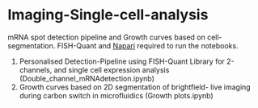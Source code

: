 # Imaging-Single-cell-analysis
mRNA spot detection pipeline and Growth curves based on cell-segmentation. FISH-Quant and [Napari]([https://github.com/napari/napari])  required to run the notebooks.

1. Personalised Detection-Pipeline using FISH-Quant Library for 2-channels, and single cell expression analysis (Double_channel_mRNAdetection.ipynb)
2. Growth curves based on 2D segmentation of brightfield- live imaging during carbon switch in microfluidics (Growth plots.ipynb)
